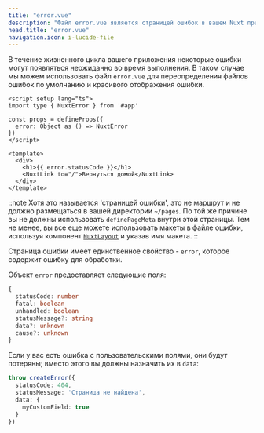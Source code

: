 ```yaml
---
title: "error.vue"
description: "Файл error.vue является страницей ошибок в вашем Nuxt приложении."
head.title: "error.vue"
navigation.icon: i-lucide-file
---
```


В течение жизненного цикла вашего приложения некоторые ошибки могут появляться неожиданно во время выполнения. В таком случае мы можем использовать файл `error.vue` для переопределения файлов ошибок по умолчанию и красивого отображения ошибки.

```vue [error.vue]
<script setup lang="ts">
import type { NuxtError } from '#app'

const props = defineProps({
  error: Object as () => NuxtError
})
</script>

<template>
  <div>
    <h1>{{ error.statusCode }}</h1>
    <NuxtLink to="/">Вернуться домой</NuxtLink>
  </div>
</template>
```

::note
Хотя это называется 'страницей ошибки', это не маршрут и не должно размещаться в вашей директории `~/pages`. По той же причине вы не должны использовать `definePageMeta` внутри этой страницы. Тем не менее, вы все еще можете использовать макеты в файле ошибки, используя компонент [`NuxtLayout`](/docs/api/components/nuxt-layout) и указав имя макета.
::

Страница ошибки имеет единственное свойство - `error`, которое содержит ошибку для обработки.

Объект `error` предоставляет следующие поля:
```ts
{
  statusCode: number
  fatal: boolean
  unhandled: boolean
  statusMessage?: string
  data?: unknown
  cause?: unknown
}
```

Если у вас есть ошибка с пользовательскими полями, они будут потеряны; вместо этого вы должны назначить их в `data`:

```ts
throw createError({
  statusCode: 404,
  statusMessage: 'Страница не найдена',
  data: {
    myCustomField: true
  }
})
```
